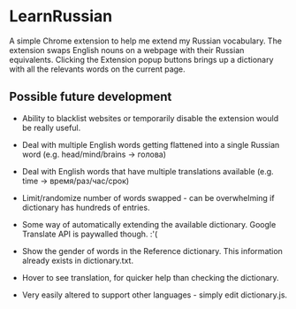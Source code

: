 # LearnRussian

A simple Chrome extension to help me extend my Russian vocabulary. The extension swaps English nouns on a webpage with their Russian equivalents. Clicking the Extension popup buttons brings up a dictionary with all the relevants words on the current page.

## Possible future development

* Ability to blacklist websites or temporarily disable the extension would be really useful.

* Deal with multiple English words getting flattened into a single Russian word (e.g. head/mind/brains -> голова)

* Deal with English words that have multiple translations available (e.g. time -> время/раз/час/срок)

* Limit/randomize number of words swapped - can be overwhelming if dictionary has hundreds of entries.

* Some way of automatically extending the available dictionary. Google Translate API is paywalled though. :'(

* Show the gender of words in the Reference dictionary. This information already exists in dictionary.txt.

* Hover to see translation, for quicker help than checking the dictionary.

* Very easily altered to support other languages - simply edit dictionary.js.
